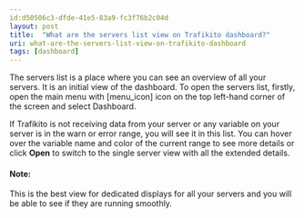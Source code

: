 ```yaml
---
id:d50506c3-dfde-41e5-83a9-fc3f76b2c04d
layout: post
title:  "What are the servers list view on Trafikito dashboard?"
uri: what-are-the-servers-list-view-on-trafikito-dashboard
tags: [dashboard]
---
```


The servers list is a place where you can see an overview of all your servers. It is an initial view of the dashboard.
To open the servers list, firstly, open the main menu with \[menu\_icon\] icon on the top left-hand corner of the screen and select Dashboard.

<!--more-->

If Trafikito is not receiving data from your server or any variable on your server is in the warn or error range, you will see it in this list. You can hover over the variable name and color of the current range to see more details or click **Open** to switch to the single server view with all the extended details.

#### Note:

This is the best view for dedicated displays for all your servers and you will be able to see if they are running smoothly.

<!-- todo [image with servers list & hover over chip to see details] -->
